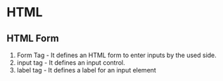 # HTML

## HTML Form 
1. Form Tag - It defines an HTML form to enter inputs by the used side.
2. input tag - It defines an input control.
3. label tag - It defines a label for an input element
